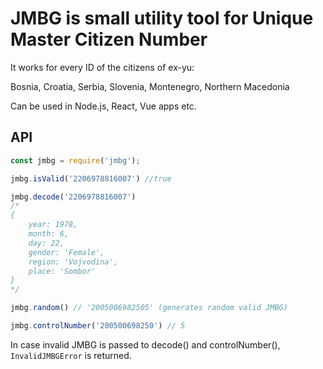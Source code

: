 # JMBG is small utility tool for Unique Master Citizen Number

It works for every ID of the citizens of ex-yu:

Bosnia, Croatia, Serbia, Slovenia, Montenegro, Northern Macedonia

Can be used in Node.js, React, Vue apps etc.

## API

```js
const jmbg = require('jmbg');

jmbg.isValid('2206978816007') //true

jmbg.decode('2206978816007') 
/*
{ 
    year: 1978,
    month: 6,
    day: 22,
    gender: 'Female',
    region: 'Vojvodina',
    place: 'Sombor'
}
*/

jmbg.random() // '2005006982505' (generates random valid JMBG)

jmbg.controlNumber('200500698250') // 5
```

In case invalid JMBG is passed to decode() and controlNumber(), `InvalidJMBGError` is returned.